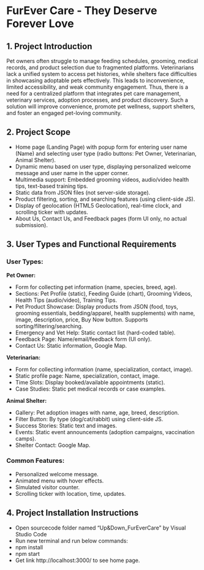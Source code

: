# FurEver Care - They Deserve Forever Love

## 1. Project Introduction
Pet owners often struggle to manage feeding schedules, grooming, medical records, and product selection due to fragmented platforms. Veterinarians lack a unified system to access pet histories, while shelters face difficulties in showcasing adoptable pets effectively. This leads to inconvenience, limited accessibility, and weak community engagement.
Thus, there is a need for a centralized platform that integrates pet care management, veterinary services, adoption processes, and product discovery. Such a solution will improve convenience, promote pet wellness, support shelters, and foster an engaged pet-loving community.

## 2. Project Scope

- Home page (Landing Page) with popup form for entering user name (Name) and selecting user type (radio buttons: Pet Owner, Veterinarian, Animal Shelter).
- Dynamic menu based on user type, displaying personalized welcome message and user name in the upper corner.
- Multimedia support: Embedded grooming videos, audio/video health tips, text-based training tips.
- Static data from JSON files (not server-side storage).
- Product filtering, sorting, and searching features (using client-side JS).
- Display of geolocation (HTML5 Geolocation), real-time clock, and scrolling ticker with updates.
- About Us, Contact Us, and Feedback pages (form UI only, no actual submission).

## 3. User Types and Functional Requirements

### User Types:

**Pet Owner:**

- Form for collecting pet information (name, species, breed, age).
- Sections: Pet Profile (static), Feeding Guide (chart), Grooming Videos, Health Tips (audio/video), Training Tips.
- Pet Product Showcase: Display products from JSON (food, toys, grooming essentials, bedding/apparel, health supplements) with name, image, description, price, Buy Now button. Supports sorting/filtering/searching.
- Emergency and Vet Help: Static contact list (hard-coded table).
- Feedback Page: Name/email/feedback form (UI only).
- Contact Us: Static information, Google Map.

**Veterinarian:**

- Form for collecting information (name, specialization, contact, image).
- Static profile page: Name, specialization, contact, image.
- Time Slots: Display booked/available appointments (static).
- Case Studies: Static pet medical records or case examples.

**Animal Shelter:**

- Gallery: Pet adoption images with name, age, breed, description.
- Filter Button: By type (dog/cat/rabbit) using client-side JS.
- Success Stories: Static text and images.
- Events: Static event announcements (adoption campaigns, vaccination camps).
- Shelter Contact: Google Map.

### Common Features:

- Personalized welcome message.
- Animated menu with hover effects.
- Simulated visitor counter.
- Scrolling ticker with location, time, updates.

## 4. Project Installation Instructions
- Open sourcecode folder named “Up&Down_FurEverCare” by Visual Studio Code
- Run new terminal and run below commands:
 - npm install
 - npm start
- Get link http://localhost:3000/ to see home page.

